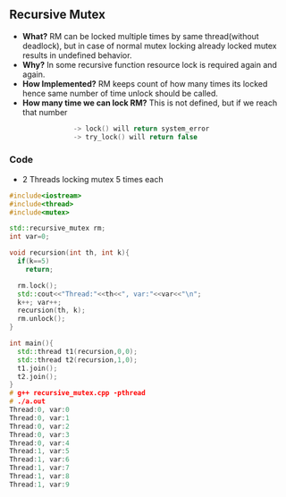 ## Recursive Mutex
- **What?** RM can be locked multiple times by same thread(without deadlock), but in case of normal mutex locking already locked mutex results in undefined behavior.
- **Why?** In some recursive function resource lock is required again and again.        
- **How Implemented?** RM keeps count of how many times its locked hence same number of time unlock should be called.
- **How many time we can lock RM?** This is not defined, but if we reach that number
```c
                -> lock() will return system_error
                -> try_lock() will return false
```        


### Code
- 2 Threads locking mutex 5 times each
```c++
#include<iostream>
#include<thread>
#include<mutex>

std::recursive_mutex rm;
int var=0;

void recursion(int th, int k){
  if(k==5)
    return;

  rm.lock();
  std::cout<<"Thread:"<<th<<", var:"<<var<<"\n";
  k++; var++;
  recursion(th, k);
  rm.unlock();
}

int main(){
  std::thread t1(recursion,0,0);
  std::thread t2(recursion,1,0);
  t1.join();
  t2.join();
}
# g++ recursive_mutex.cpp -pthread
# ./a.out 
Thread:0, var:0
Thread:0, var:1
Thread:0, var:2
Thread:0, var:3
Thread:0, var:4
Thread:1, var:5
Thread:1, var:6
Thread:1, var:7
Thread:1, var:8
Thread:1, var:9
```
